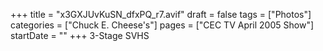 +++
title = "x3GXJUvKuSN_dfxPQ_r7.avif"
draft = false
tags = ["Photos"]
categories = ["Chuck E. Cheese's"]
pages = ["CEC TV April 2005 Show"]
startDate = ""
+++
3-Stage SVHS
